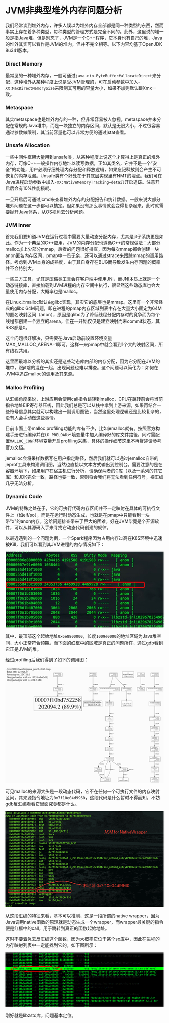 JVM非典型堆外内存问题分析
===

我们经常谈到堆外内存，许多人误以为堆外内存全部都是同一种类型的东西，然而事实上存在着多种类型，每种类型的管理方式是完全不同的。此外，这里说的堆一般是指Java堆，但是别忘了，JVM是一个C++程序，它本身也有自己的堆，Java的堆外其实可以看作是JVM的堆内，但并不完全相等。以下内容均基于OpenJDK 8u341版本。

### Direct Memory

最常见的一种堆外内存，一般可通过```java.nio.ByteBuffer#allocateDirect```来分配，这种堆外从某种程度上说是受JVM管理的，可在启动参数中加入```-XX:MaxDirectMemorySize```来限制其可用的容量大小，如果不加则默认跟Xmx一致。

### Metaspace

其实metaspace也是堆外内存的一种，但非常容易被人忽视。metaspace并未分配在常规的Java堆中，而是一块独立的内存区间，默认是无限大小，不过很容易通过参数做限制，其当前容量也可以非常方便的通过jstat查看。

### Unsafe Allocation

一些中间件框架大量用到unsafe类，从某种程度上说这个才算得上是真正的堆外内存，可像C++一般操作内存地址以读写数据，正如其类名，它并不是一个“安全”的功能，用户必须仔细处理内存分配和释放逻辑，如果忘记释放则会产生不可恢复的内存泄漏。Unsafe类有个好处在于其底层实现里有NMT的埋点。我们可在Java进程启动参数中加入```-XX:NativeMemoryTracking=detail```开启追踪。注意开启后会有10%性能损耗。

一旦开启后可通过jcmd来查看堆外内存的分配报告和统计数据。一般来说大部分堆外问题在这一步都可以搞定。但如果没有那么事情就会变得复杂起来，此时就需要抛开Java体系，从OS视角去分析问题。

### JVM Inner

首先我们要知道JVM在运行过程中需要大量动态分配内存，尤其是jit子系统更是如此。作为一个典型的C++应用，JVM的内存分配也遵循C++的常规做法：大部分malloc加上少部分mmap，后者的问题很好排查，因为每次mmap都会创建一块anon匿名内存区间，pmap中一览无余，还可以通过strace来跟踪mmap的调用路径。考虑到JVM本身的成熟度，由于其自身存在BUG而导致发生内存问题的概率并不会特别大。

一些三方工具，尤其是压缩类工具会在客户端中使用JNI，而JNI本质上就是一个动态链接库，直接加载到JVM进程的内存空间中执行，很显然这些动态库也会大量使用内存分配，大概率也是malloc。

在Linux上malloc默认由glibc实现，其实它的底层也是mmap。这里有一个非常经典的glibc 64M问题，即在进程的pmap内存区域列表中存在大量大小固定为64M的匿名映射区间（anon），原因是glibc为了降低线程分配内存时的竞争而为每个线程都创建一个独立的arena，但在一开始仅仅是建立映射而未commit状态，其RSS都是0。

这个问题很好解决，只需要在Java启动前设置环境变量MAX_MALLOC_ARENA=1即可，这样一来pmap中就会看到1个大的映射区间，所有线程共用。

这里面最难以分析的其实还是这些动态库内部的内存分配，因为它分配在JVM的堆中，跟jit啥的混在一起，出现问题也难以排查。这个问题可以简化为：如何在JVM中追踪malloc的调用及其来源。

### Malloc Profiling

从汇编角度来说，上游应用会使用call指令跳转到malloc，CPU在跳转前会将当前指令地址EIP寄存器压栈，因此我们总是可以从栈中拿到上游来源，如果再结合一些符号信息其实就可以构建出一副调用图链，当然这里处理逻辑还是比较复杂的，没有人会手动做这些事情。

目前市面上带malloc profiling功能的库有不少，比如jemalloc就有。按照官方构建手册进行编译并在```LD_PRELOAD```环境变量中加入编译好的库文件路径，同时需配置```MALLOC_CONF```环境变量开启profiling采集，具体的操作细节这里不再赘述请参考官方文档。

jemalloc会将采样数据写在用户指定路径，然后我们就可以通过jemalloc自带的jeprof工具来构建调用图，当然也直接以文本方式输出到控制台。需要注意的是在容器环境下，如果用户在宿主机进行分析，请确保两者的C库（以及一系列的其它库）和JDK完全一致，路径也要一致，否则将会我们将无法看到任何符号，裸汇编几乎无法分析。

### Dynamic Code

JVM的特殊之处在于，它的可执行代码内存区间并不一定映射在具体的可执行文件上（如elf/so），而是在运行时动态生成，也就是在pmap中只能看到一块带"x"的anon内存。这给问题排查带来了巨大的困难，好在JVM毕竟是个开源软件，可以从其源码入手来寻找它动态代码创建的规律。

以最近遇到的一个问题为例，一个Spark程序因为占用内存过高在K8S环境中迅速被Kill，我们可以看到其JVM进程的内存情况如下：

![](/images/jvm-heap-tracing/1.jpeg)

其中，最顶部这个起始地址```0x6e8800000```，长度```1009e0000```的地址区域为Java堆空间，大小正常符合预期。而下面的红框中的区域是真正的问题所在，通过gdb看到它正是JVM的堆。

经过profiling后我们得到了如下的调用图：

![](/images/jvm-heap-tracing/2.png)

可见malloc的来源大头是一段动态代码，它不在任何一个可执行文件的内存映射区间，其来源指令地址为```0x7f10e04d9960```，这段代码是什么暂时不得而知，不妨gdb反汇编看看它里面究竟都是什么。

![](/images/jvm-heap-tracing/3.png)

从这段汇编的特征来看，基本可以推测，这是一段所谓的native wrapper，因为Java调用native函数的原理就是动态生成一个wrapper，而wrapper最关键的指令便是红框中的call，用于跳转到真正的函数起始地址。

这时不要着急去反汇编这个函数，因为大概率它位于某个so库中，因此在进程的内存映射列表中一定能找到它的，如下图所示：

![](/images/jvm-heap-tracing/4.png)

刚好就是libzstd库，问题基本定位。



